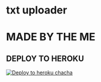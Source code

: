 # txt uploader

# MADE BY THE ME


## DEPLOY TO HEROKU


[![Deploy to heroku chacha](https://www.herokucdn.com/deploy/button.svg)](https://dashboard.heroku.com/new?template=https://github.com/mayanksit/Txtuploader7)
